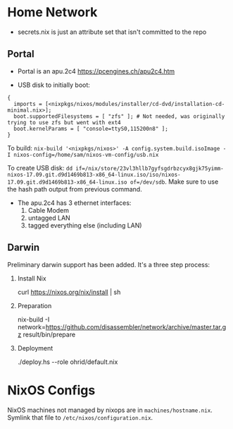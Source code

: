 # Home Network

* secrets.nix is just an attribute set that isn't committed to the repo

## Portal

* Portal is an apu.2c4 https://pcengines.ch/apu2c4.htm

* USB disk to initially boot:

```
{
  imports = [<nixpkgs/nixos/modules/installer/cd-dvd/installation-cd-minimal.nix>];
  boot.supportedFilesystems = [ "zfs" ]; # Not needed, was originally trying to use zfs but went with ext4
  boot.kernelParams = [ "console=ttyS0,115200n8" ];
}
```

To build: `nix-build '<nixpkgs/nixos>' -A config.system.build.isoImage -I nixos-config=/home/sam/nixos-vm-config/usb.nix`

To create USB disk: `dd if=/nix/store/23vl3hllb7gyfsgdrbzcyx8gjk75yimm-nixos-17.09.git.d9d1469b813-x86_64-linux.iso/iso/nixos-17.09.git.d9d1469b813-x86_64-linux.iso of=/dev/sdb`. Make sure to use the hash path output from previous command.

* The apu.2c4 has 3 ethernet interfaces:
  1) Cable Modem
  2) untagged LAN
  3) tagged everything else (including LAN)


## Darwin

Preliminary darwin support has been added. It's a three step process:

1) Install Nix

    curl https://nixos.org/nix/install | sh


2) Preparation

    nix-build -I network=https://github.com/disassembler/network/archive/master.tar.gz <network>
    result/bin/prepare

2) Deployment

    ./deploy.hs --role ohrid/default.nix <IP>

# NixOS Configs

NixOS machines not managed by nixops are in `machines/hostname.nix`. Symlink that
file to `/etc/nixos/configuration.nix`.

